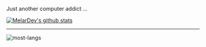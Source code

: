 Just another computer addict ...

[![MelarDev's github stats](https://github-readme-stats.vercel.app/api?username=melardev)](https://github.com/melardev/github-readme-stats)

---

![most-langs](https://github-readme-stats.vercel.app/api/top-langs/?username=melardev&hide=javascript,html&theme=radical&layout=compact)
